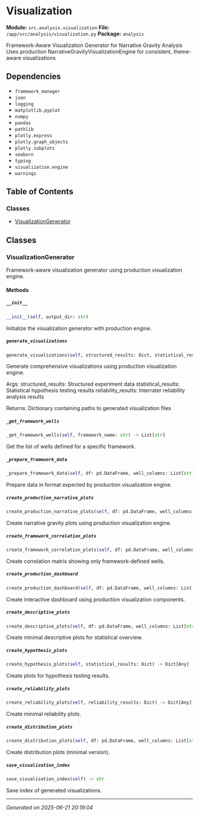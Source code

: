 # Visualization

**Module:** `src.analysis.visualization`
**File:** `/app/src/analysis/visualization.py`
**Package:** `analysis`

Framework-Aware Visualization Generator for Narrative Gravity Analysis
Uses production NarrativeGravityVisualizationEngine for consistent, theme-aware visualizations

## Dependencies

- `framework_manager`
- `json`
- `logging`
- `matplotlib.pyplot`
- `numpy`
- `pandas`
- `pathlib`
- `plotly.express`
- `plotly.graph_objects`
- `plotly.subplots`
- `seaborn`
- `typing`
- `visualization.engine`
- `warnings`

## Table of Contents

### Classes
- [VisualizationGenerator](#visualizationgenerator)

## Classes

### VisualizationGenerator

Framework-aware visualization generator using production visualization engine.

#### Methods

##### `__init__`
```python
__init__(self, output_dir: str)
```

Initialize the visualization generator with production engine.

##### `generate_visualizations`
```python
generate_visualizations(self, structured_results: Dict, statistical_results: Dict, reliability_results: Dict) -> Dict[Any]
```

Generate comprehensive visualizations using production visualization engine.

Args:
    structured_results: Structured experiment data
    statistical_results: Statistical hypothesis testing results
    reliability_results: Interrater reliability analysis results
    
Returns:
    Dictionary containing paths to generated visualization files

##### `_get_framework_wells`
```python
_get_framework_wells(self, framework_name: str) -> List[str]
```

Get the list of wells defined for a specific framework.

##### `_prepare_framework_data`
```python
_prepare_framework_data(self, df: pd.DataFrame, well_columns: List[str], framework_name: str) -> Dict
```

Prepare data in format expected by production visualization engine.

##### `create_production_narrative_plots`
```python
create_production_narrative_plots(self, df: pd.DataFrame, well_columns: List[str], framework_name: str) -> Dict[Any]
```

Create narrative gravity plots using production visualization engine.

##### `create_framework_correlation_plots`
```python
create_framework_correlation_plots(self, df: pd.DataFrame, well_columns: List[str], framework_name: str) -> Dict[Any]
```

Create correlation matrix showing only framework-defined wells.

##### `create_production_dashboard`
```python
create_production_dashboard(self, df: pd.DataFrame, well_columns: List[str], statistical_results: Dict, framework_name: str) -> Dict[Any]
```

Create interactive dashboard using production visualization components.

##### `create_descriptive_plots`
```python
create_descriptive_plots(self, df: pd.DataFrame, well_columns: List[str], framework_name: str) -> Dict[Any]
```

Create minimal descriptive plots for statistical overview.

##### `create_hypothesis_plots`
```python
create_hypothesis_plots(self, statistical_results: Dict) -> Dict[Any]
```

Create plots for hypothesis testing results.

##### `create_reliability_plots`
```python
create_reliability_plots(self, reliability_results: Dict) -> Dict[Any]
```

Create minimal reliability plots.

##### `create_distribution_plots`
```python
create_distribution_plots(self, df: pd.DataFrame, well_columns: List[str]) -> Dict[Any]
```

Create distribution plots (minimal version).

##### `save_visualization_index`
```python
save_visualization_index(self) -> str
```

Save index of generated visualizations.

---

*Generated on 2025-06-21 20:19:04*